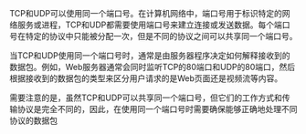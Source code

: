 TCP和UDP可以使用同一个端口号。在计算机网络中，端口号用于标识特定的网络服务或进程，TCP和UDP都需要使用端口号来建立连接或发送数据。每个端口号在特定的协议中只能被分配一次，但是不同的协议之间可以共享同一个端口号。

当TCP和UDP使用同一个端口号时，通常是由服务器程序决定如何解释接收到的数据包。例如，Web服务器通常会同时监听TCP的80端口和UDP的80端口，然后根据接收到的数据包的类型来区分用户请求的是Web页面还是视频流等内容。

需要注意的是，虽然TCP和UDP可以共享同一个端口号，但它们的工作方式和传输协议是完全不同的，因此，在使用同一个端口号时需要确保能够正确地处理不同协议的数据包